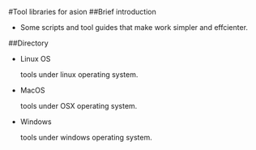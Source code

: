#Tool libraries for asion
##Brief introduction
- Some scripts and tool guides that make work simpler and effcienter.

##Directory
- Linux OS
 
    tools under linux operating system.
- MacOS

    tools under OSX operating system.
- Windows

    tools under windows operating system.
